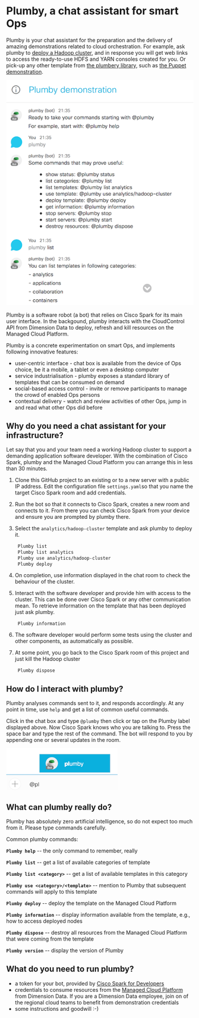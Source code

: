 # Plumby, a chat assistant for smart Ops

Plumby is your chat assistant for the preparation and the delivery of amazing demonstrations related to cloud orchestration.
For example, ask plumby to [deploy a Hadoop cluster](https://github.com/bernard357/plumbery-contrib/tree/master/fittings/analytics/hadoop-cluster), and in response you will get web links to access the ready-to-use HDFS and YARN consoles created for you. Or pick-up any other template from [the plumbery library](https://github.com/bernard357/plumbery-contrib/tree/master/fittings),
such as [the Puppet demonstration](http://github.com/bernard357/plumbery-contrib/fittings/devops/puppet).

![plumby](docs/media/plumby.png)

Plumby is a software robot (a bot) that relies on Cisco Spark for its main user interface. In the backgound, plumby interacts with the CloudControl API from Dimension Data to deploy, refresh and kill resources on the Managed Cloud Platform.

Plumby is a concrete experimentation on smart Ops, and implements following innovative features:
- user-centric interface - chat box is available from the device of Ops choice, be it a mobile, a tablet or even a desktop computer
- service industrialisation - plumby exposes a standard library of templates that can be consumed on demand
- social-based access control - invite or remove participants to manage the crowd of enabled Ops persons
- contextual delivery - watch and review activities of other Ops, jump in and read what other Ops did before

## Why do you need a chat assistant for your infrastructure?

Let say that you and your team need a working Hadoop cluster to support a demanding application software developer.
With the combination of Cisco Spark, plumby and the Managed Cloud Platform you can arrange this in less than 30 minutes.

1. Clone this GitHub project to an existing or to a new server with a public IP address.
   Edit the configuration file `settings.yaml`so that you name the target Cisco Spark room and
   add credentials.

2. Run the bot so that it connects to Cisco Spark, creates a new room and connects to it.
   From there you can check Cisco Spark from your device and ensure you are prompted by plumby there.

3. Select the `analytics/hadoop-cluster` template and ask plumby to deploy it.

        Plumby list
        Plumby list analytics
        Plumby use analytics/hadoop-cluster
        Plumby deploy

4. On completion, use information displayed in the chat room to check the behaviour of the cluster.

5. Interact with the software developer and provide him with access to the cluster. This can be done over Cisco Spark or any other communication mean. To retrieve information on the template that has been deployed just ask plumby.

        Plumby information

6. The software developer would perform some tests using the cluster and other components, as automatically as possible.

7. At some point, you go back to the Cisco Spark room of this project and just kill the Hadoop cluster

        Plumby dispose

## How do I interact with plumby?

Plumby analyses commands sent to it, and responds accordingly. At any point in time, use `help` and get a list of common useful commands.

Click in the chat box and type `@plumby` then click or tap on the Plumby label displayed above. Now Cisco Spark knows who you are talking to. Press the space bar and type the rest of the command. The bot will respond to you by appending one or several updates in the room.

![invoke](docs/media/invoke.png)

## What can plumby really do?

Plumby has absolutely zero artificial intelligence, so do not expect too much from it. Please type commands carefully.

Common plumby commands:

**`Plumby help`** -- the only command to remember, really

**`Plumby list`** -- get a list of available categories of template

**`Plumby list <category>`** -- get a list of available templates in this category

**`Plumby use <category>/<template>`** -- mention to Plumby that subsequent commands will apply to this template

**`Plumby deploy`** -- deploy the template on the Managed Cloud Platform

**`Plumby information`** -- display information available from the template, e.g., how to access deployed nodes

**`Plumby dispose`** -- destroy all resources from the Managed Cloud Platform that were coming from the template

**`Plumby version`** -- display the version of Plumby

## What do you need to run plumby?

* a token for your bot, provided by [Cisco Spark for Developers](https://developer.ciscospark.com/index.html)
* credentials to consume resources from the [Managed Cloud Platform](https://www.dimensiondata.com) from Dimension Data. If you are a Dimension Data employee, join on of the regional cloud teams to benefit from demonstration credentials
* some instructions and goodwill :-)

